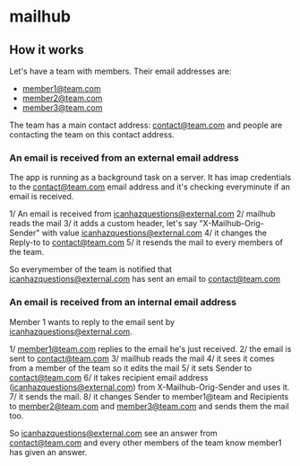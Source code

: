 # mailhub

## How it works

Let's have a team with members. Their email addresses are:

- member1@team.com
- member2@team.com
- member3@team.com

The team has a main contact address: contact@team.com and people are contacting the team on this contact address.

### An email is received from an external email address

The app is running as a background task on a server. It has imap credentials to the contact@team.com email address and it's checking everyminute if an email is received.

1/ An email is received from icanhazquestions@external.com
2/ mailhub reads the mail
3/ it adds a custom header, let's say "X-Mailhub-Orig-Sender" with value icanhazquestions@external.com
4/ it changes the Reply-to to contact@team.com
5/ it resends the mail to every members of the team.

So everymember of the team is notified that icanhazquestions@external.com has sent an email to contact@team.com

### An email is received from an internal email address

Member 1 wants to reply to the email sent by icanhazquestions@external.com.

1/ member1@team.com replies to the email he's just received.
2/ the email is sent to contact@team.com
3/ mailhub reads the mail
4/ it sees it comes from a member of the team so it edits the mail
5/ it sets Sender to contact@team.com
6/ it takes recipient email address (icanhazquestions@external.com) from X-Mailhub-Orig-Sender and uses it.
7/ it sends the mail. 
8/ it changes Sender to member1@team and Recipients to member2@team.com and member3@team.com and sends them the mail too. 

So icanhazquestions@external.com see an answer from contact@team.com and every other members of the team know member1 has given an answer.